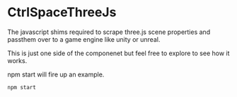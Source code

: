 # CtrlSpaceThreeJs
The javascript shims required to scrape three.js scene properties and passthem over to a game engine like unity or unreal.


This is just one side of the componenet but feel free to explore to see how it works. 

npm start will fire up an example. 

```
npm start

```
